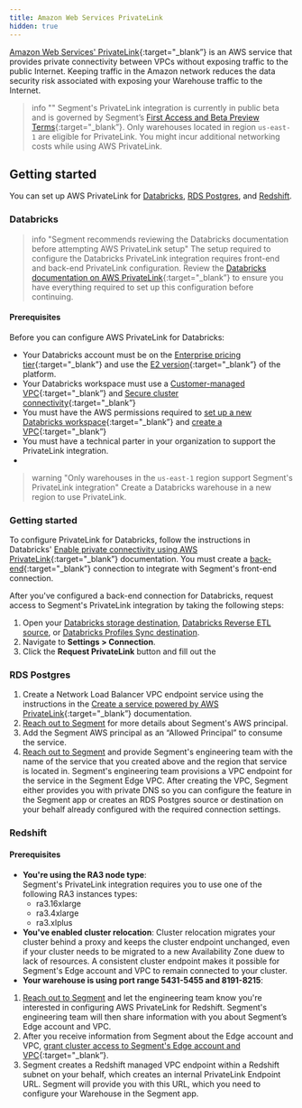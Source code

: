 ```yaml
---
title: Amazon Web Services PrivateLink
hidden: true
---
```


[Amazon Web Services' PrivateLink](https://aws.amazon.com/privatelink/){:target="_blank”} is an AWS service that provides private connectivity between VPCs without exposing traffic to the public Internet. Keeping traffic in the Amazon network reduces the data security risk associated with exposing your Warehouse traffic to the Internet.

> info ""
> Segment's PrivateLink integration is currently in public beta and is governed by Segment’s [First Access and Beta Preview Terms](https://www.twilio.com/en-us/legal/tos){:target="_blank”}. Only warehouses located in region `us-east-1` are eligible for PrivateLink. You might incur additional networking costs while using AWS PrivateLink. 

## Getting started

You can set up AWS PrivateLink for [Databricks](#databricks), [RDS Postgres](#rds-postgres), and [Redshift](#redshift). 

### Databricks

> info "Segment recommends reviewing the Databricks documentation before attempting AWS PrivateLink setup"
> The setup required to configure the Databricks PrivateLink integration requires front-end and back-end PrivateLink configuration. Review the [Databricks documentation on AWS PrivateLink](https://docs.databricks.com/en/security/network/classic/privatelink.html){:target="_blank”} to ensure you have everything required to set up this configuration before continuing. 

#### Prerequisites

Before you can configure AWS PrivateLink for Databricks:
- Your Databricks account must be on the [Enterprise pricing tier](https://www.databricks.com/product/pricing/platform-addons){:target="_blank”} and use the [E2 version](https://docs.databricks.com/en/archive/aws/end-of-life-legacy-workspaces.html#e2-architecture){:target="_blank”} of the platform. 
- Your Databricks workspace must use a [Customer-managed VPC](https://docs.databricks.com/en/security/network/classic/customer-managed-vpc.html){:target="_blank”} and [Secure cluster connectivity](https://docs.databricks.com/en/security/network/classic/secure-cluster-connectivity.html){:target="_blank”}
- You must have the AWS permissions required to [set up a new Databricks workspace](https://docs.databricks.com/en/admin/workspace/create-workspace.html#before-you-begin){:target="_blank”} and [create a VPC](https://docs.aws.amazon.com/vpc/latest/privatelink/getting-started.html#create-vpc-subnets){:target="_blank”}
- You must have a technical parter in your organization to support the PrivateLink integration.
-  

> warning "Only warehouses in the `us-east-1` region support Segment's PrivateLink integration"
> Create a Databricks warehouse in a new region to use PrivateLink.

### Getting started

To configure PrivateLink for Databricks, follow the instructions in Databricks' [Enable private connectivity using AWS PrivateLink](https://docs.databricks.com/en/security/network/classic/privatelink.html){:target="_blank”} documentation. You must create a [back-end](https://docs.databricks.com/en/security/network/classic/privatelink.html#private-connectivity-overview){:target="_blank”} connection to integrate with Segment's front-end connection. 

After you've configured a back-end connection for Databricks, request access to Segment's PrivateLink integration by taking the following steps:
1. Open your [Databricks storage destination](/docs/connections/storage/catalog/databricks/), [Databricks Reverse ETL source](/docs/connections/reverse-etl/reverse-etl-source-setup-guides/databricks-setup/), or [Databricks Profiles Sync destination](/docs/unify/profiles-sync/profiles-sync-setup/databricks-profiles-sync/).
2. Navigate to **Settings > Connection**. 
3. Click the **Request PrivateLink** button and fill out the 

<!--- todo: get context about what happens when users click the link--->

### RDS Postgres 

1. Create a Network Load Balancer VPC endpoint service using the instructions in the [Create a service powered by AWS PrivateLink](https://docs.aws.amazon.com/vpc/latest/privatelink/create-endpoint-service.html){:target="_blank”} documentation. 
2. [Reach out to Segment]() for more details about Segment's AWS principal.
3. Add the Segment AWS principal as an “Allowed Principal” to consume the service.
4. [Reach out to Segment]() and provide Segment's engineering team with the name of the service that you created above and the region that service is located in. Segment's engineering team provisions a VPC endpoint for the service in the Segment Edge VPC. After creating the VPC, Segment either provides you with private DNS so you can configure the feature in the Segment app or creates an RDS Postgres source or destination on your behalf already configured with the required connection settings.

### Redshift

#### Prerequisites
- **You're using the RA3 node type**: <br>Segment's PrivateLink integration requires you to use one of the following RA3 instances types: 
  - ra3.16xlarge
  - ra3.4xlarge
  - ra3.xlplus  
- **You've enabled cluster relocation**: Cluster relocation migrates your cluster behind a proxy and keeps the cluster endpoint unchanged, even if your cluster needs to be migrated to a new Availability Zone duew to lack of resources. A consistent cluster endpoint makes it possible for Segment's Edge account and VPC to remain connected to your cluster.
- **Your warehouse is using port range 5431-5455 and 8191-8215**: 

1. [Reach out to Segment]() and let the engineering team know you're interested in configuring AWS PrivateLink for Redshift. Segment's engineering team will then share information with you about Segment’s Edge account and VPC.
2. After you receive information from Segment about the Edge account and VPC, [grant cluster access to Segment's Edge account and VPC](https://docs.aws.amazon.com/redshift/latest/gsg/rs-gsg-connect-to-cluster.html){:target="_blank”}.
3. Segment creates a Redshift managed VPC endpoint within a Redshift subnet on your behalf, which creates an internal PrivateLink Endpoint URL. Segment will provide you with this URL, which you need to configure your Warehouse in the Segment app. 
